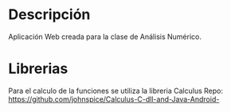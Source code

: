Descripción
=========
Aplicación Web creada para la clase de Análisis Numérico.

# Librerias
Para el calculo de la funciones se utiliza la libreria Calculus
Repo: https://github.com/johnspice/Calculus-C-dll-and-Java-Android-